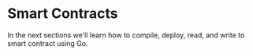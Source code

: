 # Smart Contracts

In the next sections we'll learn how to compile, deploy, read, and write to smart contract using Go.
